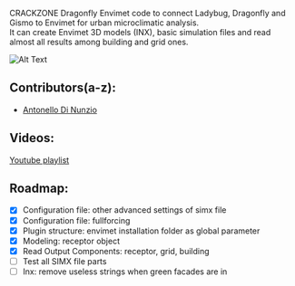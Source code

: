 CRACKZONE
Dragonfly Envimet code to connect Ladybug, Dragonfly and Gismo to Envimet for urban microclimatic analysis.
<br>It can create Envimet 3D models (INX), basic simulation files and read almost all results among building and grid ones.

![Alt Text](https://github.com/AntonelloDN/df_envimet/blob/master/envimet/ReadOutput.png)
## Contributors(a-z):
* [Antonello Di Nunzio](https://github.com/AntonelloDN)
## Videos:
[Youtube playlist](https://www.youtube.com/playlist?list=PLVk71QLjaA6P6HYyJV9cn6odEZcX2CI4F)
## Roadmap:
- [x] Configuration file: other advanced settings of simx file
- [x] Configuration file: fullforcing
- [x] Plugin structure: envimet installation folder as global parameter
- [x] Modeling: receptor object
- [x] Read Output Components: receptor, grid, building
- [ ] Test all SIMX file parts
- [ ] Inx: remove useless strings when green facades are in
